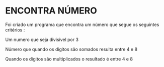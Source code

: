 # ENCONTRA NÚMERO
Foi criado um programa que encontra um número que segue os seguintes critérios : 


Um numero que seja divisivel por 3


Número que quando os digitos são somados resulta entre 4 e 8 


Quando os digitos são multiplicados o resultado é entre 4 e 8
